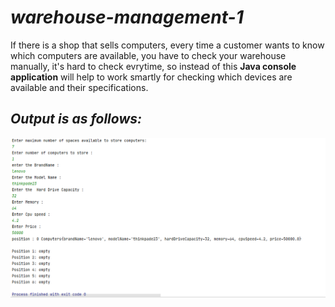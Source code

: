 # ***warehouse-management-1***

If there is a shop that sells computers, every time a customer wants to know which computers are available, you have to check your warehouse manually,
it's hard to check evrytime, so instead of this **Java console application** will help to work smartly  for checking which devices are available and their specifications.

## *Output is as follows:*
![](images/output.png)
